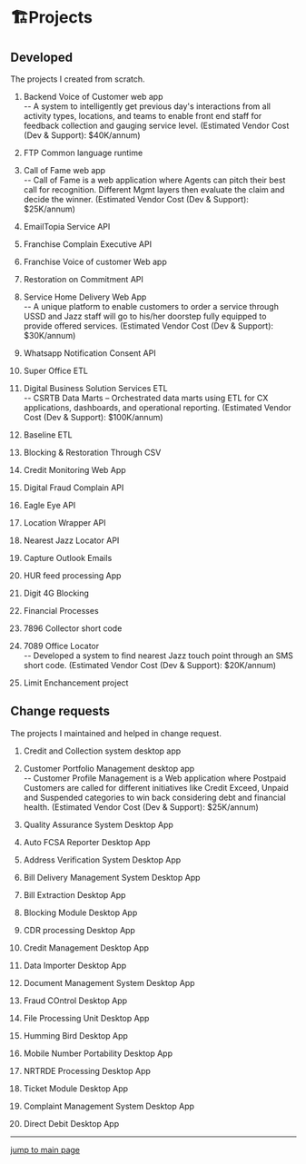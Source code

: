 # 🏗️Projects

## Developed

The projects I created from scratch.

1. Backend Voice of Customer web app  
-- A system to intelligently get previous day's interactions from all activity types, locations, and teams to enable front end staff for feedback collection and gauging service level. (Estimated Vendor Cost (Dev & Support): $40K/annum)

3. FTP Common language runtime
4. Call of Fame web app  
-- Call of Fame is a web application where Agents can pitch their best call for recognition. Different Mgmt layers then evaluate the claim and decide the winner. (Estimated Vendor Cost (Dev & Support): $25K/annum)

4. EmailTopia Service API
5. Franchise Complain Executive API
6. Franchise Voice of customer Web app
7. Restoration on Commitment API
8. Service Home Delivery Web App  
-- A unique platform to enable customers to order a service through 
USSD and Jazz staff will go to his/her doorstep fully equipped to provide offered services.
(Estimated Vendor Cost (Dev & Support): $30K/annum)

9. Whatsapp Notification Consent API
10. Super Office ETL

12. Digital Business Solution Services ETL  
-- CSRTB Data Marts – Orchestrated data marts using ETL for CX applications, dashboards, and operational reporting. (Estimated Vendor Cost (Dev & Support): $100K/annum)

12. Baseline ETL      
14. Blocking & Restoration Through CSV
15. Credit Monitoring Web App
16. Digital Fraud Complain API
17. Eagle Eye API
18. Location Wrapper API
19. Nearest Jazz Locator API
20. Capture Outlook Emails
21. HUR feed processing App
22. Digit 4G Blocking
23. Financial Processes
24. 7896 Collector short code
25. 7089 Office Locator  
-- Developed a system to find nearest Jazz touch point through an SMS short code. (Estimated Vendor Cost (Dev & Support): $20K/annum)

27. Limit Enchancement project


## Change requests

The projects I maintained and helped in change request.

1. Credit and Collection system desktop app
2. Customer Portfolio Management desktop app  
-- Customer Profile Management is a Web application where Postpaid Customers are called for different initiatives like Credit Exceed, Unpaid and Suspended categories to win back considering debt and financial health. (Estimated Vendor Cost (Dev & Support): $25K/annum)

4. Quality Assurance System Desktop App
5. Auto FCSA Reporter Desktop App
6. Address Verification System Desktop App
7. Bill Delivery Management System Desktop App
8. Bill Extraction Desktop App
9. Blocking Module Desktop App
10. CDR processing Desktop App
11. Credit Management Desktop App
12. Data Importer Desktop App
13. Document Management System Desktop App
14. Fraud COntrol Desktop App
15. File Processing Unit Desktop App
16. Humming Bird Desktop App
17. Mobile Number Portability Desktop App
18. NRTRDE Processing Desktop App
19. Ticket Module Desktop App
20. Complaint Management System Desktop App
21. Direct Debit Desktop App

---
[jump to main page](https://mabubakarriaz.github.io)

<!-- Google tag (gtag.js) -->
<script async src="https://www.googletagmanager.com/gtag/js?id=G-T8M8FBW7SY"></script>
<script>
  window.dataLayer = window.dataLayer || [];
  function gtag(){dataLayer.push(arguments);}
  gtag('js', new Date());

  gtag('config', 'G-T8M8FBW7SY');
</script>
